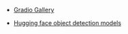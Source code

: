 - [Gradio Gallery](https://www.gradio.app/custom-components/gallery)

- [Hugging face object detection models](https://huggingface.co/models?pipeline_tag=object-detection&sort=trending)
